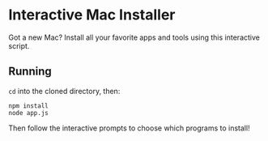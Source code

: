 # Interactive Mac Installer

Got a new Mac? Install all your favorite apps and tools using this interactive script.

## Running

`cd` into the cloned directory, then:

```
npm install
node app.js
```

Then follow the interactive prompts to choose which programs to install!
